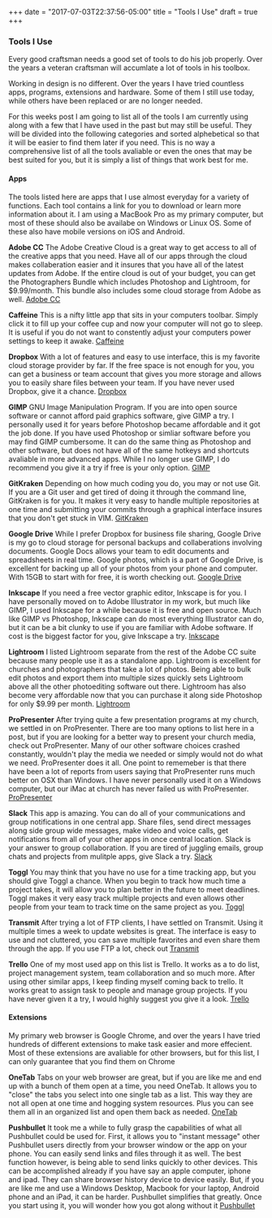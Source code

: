 +++
date = "2017-07-03T22:37:56-05:00"
title = "Tools I Use"
draft = true
+++

### Tools I Use

Every good craftsman needs a good set of tools to do his job properly. Over the years a veteran craftsman will accumlate a lot of tools in his toolbox.

Working in design is no different. Over the years I have tried countless apps, programs, extensions and hardware. Some of them I still use today, while others have been replaced or are no longer needed.

For this weeks post I am going to list all of the tools I am currently using along with a few that I have used in the past but may still be useful. They will be divided into the following categories and sorted alphebetical so that it will be easier to find them later if you need. This is no way a comprehensive list of all the tools avaliable or even the ones that may be best suited for you, but it is simply a list of things that work best for me.

#### Apps
The tools listed here are apps that I use almost everyday for a variety of functions. Each tool contains a link for you to download or learn more information about it. I am using a MacBook Pro as my primary computer, but most of these should also be availabe on Windows or Linux OS. Some of these also have mobile versions on iOS and Android.
<!--
**1Password** If you struggle with remembering passwords for all of your various accounts and websites, this is the app for you. Having tried various password managers, I found this one to be the easiest and most feature rich one. <a href="https://1password.com/" target="_blank">1Password</a> -->

**Adobe CC** The Adobe Creative Cloud is a great way to get access to all of the creative apps that you need. Have all of our apps through the cloud makes collaberation easier and it insures that you have all of the latest updates from Adobe. If the entire cloud is out of your budget, you can get the Photographers Bundle which includes Photoshop and Lightroom, for $9.99/month. This bundle also includes some cloud storage from Adobe as well. <a href="http://www.adobe.com/creativecloud.html" target="_blank">Adobe CC</a>

<!-- **Airmail** Do you hate having to go to a website and login everytime you want to check your email? If so, you need this lighting fast email client. This app contains quite a bit of features such as being logged in with multiple accounts at once, being able to choose multiple signatures with a click, reminders and a lot more. <a href="http://airmailapp.com/" target="_blank">Airmail</a> -->

**Caffeine** This is a nifty little app that sits in your computers toolbar. Simply click it to fill up your coffee cup and now your computer will not go to sleep. It is useful if you do not want to constently adjust your computers power settings to keep it awake. <a href="http://lightheadsw.com/caffeine/" target="_blank">Caffeine</a>

**Dropbox** With a lot of features and easy to use interface, this is my favorite cloud storage provider by far. If the free space is not enough for you, you can get a business or team account that gives you more storage and allows you to easily share files between your team. If you have never used Dropbox, give it a chance. <a href="https://db.tt/n7Fx0Cys" target="blank">Dropbox</a>

**GIMP** GNU Image Manipulation Program. If you are into open source software or cannot afford paid graphics software, give GIMP a try. I personally used it for years before Photoshop became affordable and it got the job done. If you have used Photoshop or simliar software before you may find GIMP cumbersome. It can do the same thing as Photoshop and other software, but does not have all of the same hotkeys and shortcuts avaliable in more advanced apps. While I no longer use GIMP, I do recommend you give it a try if free is your only option. <a href="https://www.gimp.org/" target="blank">GIMP</a>

**GitKraken** Depending on how much coding you do, you may or not use Git. If you are a Git user and get tired of doing it through the command line, GitKraken is for you. It makes it very easy to handle multiple repositories at one time and submitting your commits through a graphical interface insures that you don't get stuck in VIM. <a href="https://www.gitkraken.com/" target="_blank">GitKraken</a>

**Google Drive** While I prefer Dropbox for business file sharing, Google Drive is my go to cloud storage for personal backups and collaberations involving documents. Google Docs allows your team to edit documents and spreadsheets in real time. Google photos, which is a part of Google Drive, is excellent for backing up all of your photos from your phone and computer. With 15GB to start with for free, it is worth checking out. <a href="https://drive.google.com/" target="_blank">Google Drive</a>

**Inkscape** If you need a free vector graphic editor, Inkscape is for you. I have personally moved on to Adobe Illustrator in my work, but much like GIMP, I used Inkscape for a while because it is free and open source. Much like GIMP vs Photoshop, Inkscape can do most everything Illustrator can do, but it can be a bit clunky to use if you are familiar with Adobe software. If cost is the biggest factor for you, give Inkscape a try. <a href="https://inkscape.org/en/" target="_blank">Inkscape</a>

**Lightroom** I listed Lightroom separate from the rest of the Adobe CC suite because many people use it as a standalone app. Lightroom is excellent for churches and photographers that take a lot of photos. Being able to bulk edit photos and export them into multiple sizes quickly sets Lightroom above all the other photoediting software out there. Lightroom has also become very affordable now that you can purchase it along side Photoshop for only $9.99 per month. <a href="http://www.adobe.com/products/photoshop-lightroom.html" target="_blank">Lightroom</a>

**ProPresenter** After trying quite a few presentation programs at my church, we settled in on ProPresenter. There are too many options to list here in a post, but if you are looking for a better way to present your church media, check out ProPresenter. Many of our other software choices crashed constantly, wouldn't play the media we needed or simply would not do what we need. ProPresenter does it all. One point to rememeber is that there have been a lot of reports from users saying that ProPresenter runs much better on OSX than Windows. I have never personally used it on a Windows computer, but our iMac at church has never failed us with ProPresenter. <a href="http://www.renewedvision.com/propresenter.php" target="_blank">ProPresenter</a>

**Slack** This app is amazing. You can do all of your communications and group notifications in one central app. Share files, send direct messages along side group wide messages, make video and voice calls, get notifications from all of your other apps in once central location. Slack is your answer to group collaboration. If you are tired of juggling emails, group chats and projects from mulitple apps, give Slack a try. <a href="https://slack.com/" target="_blank">Slack</a>

**Toggl** You may think that you have no use for a time tracking app, but you should give Toggl a chance. When you begin to track how much time a project takes, it will allow you to plan better in the future to meet deadlines. Toggl makes it very easy track multiple projects and even allows other people from your team to track time on the same project as you. <a href="https://toggl.com/" target="_blank">Toggl</a>

**Transmit** After trying a lot of FTP clients, I have settled on Transmit. Using it multiple times a week to update websites is great. The interface is easy to use and not cluttered, you can save multiple favorites and even share them through the app. If you use FTP a lot, check out <a href="https://panic.com/transmit/" target="_blank">Transmit</a>

**Trello** One of my most used app on this list is Trello. It works as a to do list, project management system, team collaboration and so much more. After using other similar apps, I keep finding myself coming back to trello. It works great to assign task to people and manage group projects. If you have never given it a try, I would highly suggest you give it a look. <a href="https://trello.com/" target="_blank">Trello</a>

#### Extensions
My primary web browser is Google Chrome, and over the years I have tried hundreds of different extensions to make task easier and more effecient. Most of these extensions are avaliable for other browsers, but for this list, I can only guarantee that you find them on Chrome

<!-- **Authy** -->

**OneTab** Tabs on your web browser are great, but if you are like me and end up with a bunch of them open at a time, you need OneTab. It allows you to "close" the tabs you select into one single tab as a list. This way they are not all open at one time and hogging system resources. Plus you can see them all in an organized list and open them back as needed. <a href="https://www.one-tab.com/" target="_blank">OneTab</a>

**Pushbullet** It took me a while to fully grasp the capabilities of what all Pushbullet could be used for. First, it allows you to "instant message" other Pushbullet users directly from your browser window or the app on your phone. You can easily send links and files through it as well. The best function however, is being able to send links quickly to other devices. This can be accomplished already if you have say an apple computer, iphone and ipad. They can share browser history device to device easily. But, if you are like me and use a Windows Desktop, Macbook for your laptop, Android phone and an iPad, it can be harder. Pushbullet simplifies that greatly. Once you start using it, you will wonder how you got along without it <a href="https://www.pushbullet.com/" target="_blank">Pushbullet</a>
